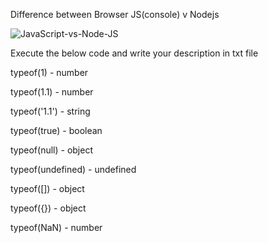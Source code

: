 Difference between Browser JS(console) v Nodejs

![JavaScript-vs-Node-JS](https://user-images.githubusercontent.com/84328532/146684986-a8312a30-829a-4e81-8a99-d2095632c5f6.png)


Execute the below code and write your description in txt file

typeof(1)          - number

typeof(1.1)        - number

typeof('1.1')      - string

typeof(true)       - boolean

typeof(null)       - object

typeof(undefined)  - undefined

typeof([])         - object

typeof({})         - object

typeof(NaN)        - number
